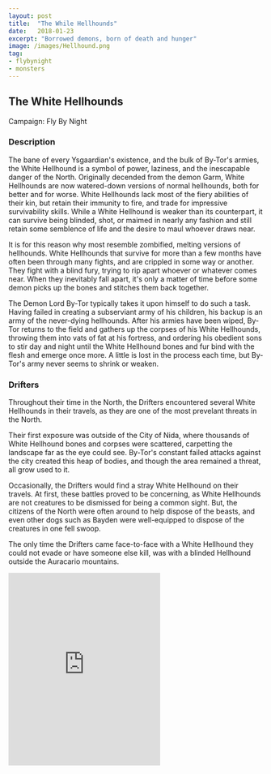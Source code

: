 ```yaml
---
layout: post
title:  "The While Hellhounds"
date:   2018-01-23
excerpt: "Borrowed demons, born of death and hunger"
image: /images/Hellhound.png
tag:
- flybynight
- monsters 
---
```


## The White Hellhounds
Campaign: Fly By Night 

### Description

The bane of every Ysgaardian's existence, and the bulk of By-Tor's armies, the White Hellhound is a symbol of power, laziness, and the inescapable danger of the North. Originally decended from the demon Garm, White Hellhounds are now watered-down versions of normal hellhounds, both for better and for worse. White Hellhounds lack most of the fiery abilities of their kin, but retain their immunity to fire, and trade for impressive survivability skills. While a White Hellhound is weaker than its counterpart, it can survive being blinded, shot, or maimed in nearly any fashion and still retain some semblence of life and the desire to maul whoever draws near.

It is for this reason why most resemble zombified, melting versions of hellhounds. White Hellhounds that survive for more than a few months have often been through many fights, and are crippled in some way or another. They fight with a blind fury, trying to rip apart whoever or whatever comes near. When they inevitably fall apart, it's only a matter of time before some demon picks up the bones and stitches them back together.

The Demon Lord By-Tor typically takes it upon himself to do such a task. Having failed in creating a subserviant army of his children, his backup is an army of the never-dying hellhounds. After his armies have been wiped, By-Tor returns to the field and gathers up the corpses of his White Hellhounds, throwing them into vats of fat at his fortress, and ordering his obedient sons to stir day and night until the White Hellhound bones and fur bind with the flesh and emerge once more. A little is lost in the process each time, but By-Tor's army never seems to shrink or weaken.

### Drifters

Throughout their time in the North, the Drifters encountered several White Hellhounds in their travels, as they are one of the most prevelant threats in the North.

Their first exposure was outside of the City of Nida, where thousands of White Hellhound bones and corpses were scattered, carpetting the landscape far as the eye could see. By-Tor's constant failed attacks against the city created this heap of bodies, and though the area remained a threat, all grow used to it.

Occasionally, the Drifters would find a stray White Hellhound on their travels. At first, these battles proved to be concerning, as White Hellhounds are not creatures to be dismissed for being a common sight. But, the citizens of the North were often around to help dispose of the beasts, and even other dogs such as Bayden were well-equipped to dispose of the creatures in one fell swoop.

The only time the Drifters came face-to-face with a White Hellhound they could not evade or have someone else kill, was with a blinded Hellhound outside the Auracario mountains.

<iframe src="https://open.spotify.com/embed/playlist/01qPtOWLmg2N7yxSrjbIcv?utm_source=generator" width="300" height="380" frameborder="0" allowtransparency="true" allow="encrypted-media"></iframe>
